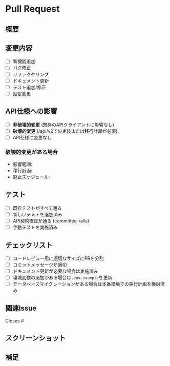 # Pull Request

## 概要
<!-- このPRで何を変更するかを簡潔に説明 -->

## 変更内容
- [ ] 新機能追加
- [ ] バグ修正
- [ ] リファクタリング
- [ ] ドキュメント更新
- [ ] テスト追加/修正
- [ ] 設定変更

## API仕様への影響
- [ ] **非破壊的変更** (既存のAPIクライアントに影響なし)
- [ ] **破壊的変更** (/api/v2での実装または移行計画が必要)
- [ ] API仕様に変更なし

### 破壊的変更がある場合
<!-- 以下を記載してください -->
- 影響範囲: 
- 移行計画: 
- 廃止スケジュール: 

## テスト
- [ ] 既存テストがすべて通る
- [ ] 新しいテストを追加済み
- [ ] API契約検証が通る (committee-rails)
- [ ] 手動テストを実施済み

## チェックリスト
- [ ] コードレビュー用に適切なサイズにPRを分割
- [ ] コミットメッセージが適切
- [ ] ドキュメント更新が必要な場合は実施済み
- [ ] 環境変数の追加がある場合は`.env.example`を更新
- [ ] データベースマイグレーションがある場合は本番環境での実行計画を検討済み

## 関連Issue
<!-- 関連するIssue番号があれば記載 -->
Closes #

## スクリーンショット
<!-- UIに変更がある場合は Before/After のスクリーンショット -->

## 補足
<!-- その他、レビューアーに伝えたいことがあれば記載 -->